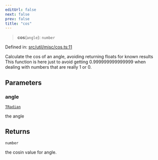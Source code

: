 ```yaml
---
editUrl: false
next: false
prev: false
title: "cos"
---
```


> **cos**(`angle`): `number`

Defined in: [src/util/misc/cos.ts:11](https://github.com/fabricjs/fabric.js/blob/b4f67b1cfd353d0e2763b168e07bce6b67895452/src/util/misc/cos.ts#L11)

Calculate the cos of an angle, avoiding returning floats for known results
This function is here just to avoid getting 0.999999999999999 when dealing
with numbers that are really 1 or 0.

## Parameters

### angle

[`TRadian`](/api/type-aliases/tradian/)

the angle

## Returns

`number`

the cosin value for angle.
